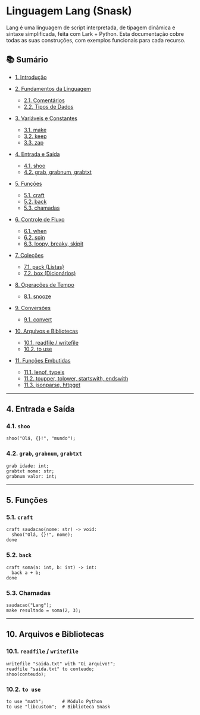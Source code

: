 # Linguagem Lang (Snask)

Lang é uma linguagem de script interpretada, de tipagem dinâmica e sintaxe simplificada, feita com Lark + Python. Esta documentação cobre todas as suas construções, com exemplos funcionais para cada recurso.

## 📚 Sumário

* [1. Introdução](#1-introdução)
* [2. Fundamentos da Linguagem](#2-fundamentos-da-linguagem)

  * [2.1. Comentários](#21-comentários)
  * [2.2. Tipos de Dados](#22-tipos-de-dados)
* [3. Variáveis e Constantes](#3-variáveis-e-constantes)

  * [3.1. make](#31-make)
  * [3.2. keep](#32-keep)
  * [3.3. zap](#33-zap)
* [4. Entrada e Saída](#4-entrada-e-saída)

  * [4.1. shoo](#41-shoo)
  * [4.2. grab, grabnum, grabtxt](#42-grab-grabnum-grabtxt)
* [5. Funções](#5-funções)

  * [5.1. craft](#51-craft)
  * [5.2. back](#52-back)
  * [5.3. chamadas](#53-chamadas)
* [6. Controle de Fluxo](#6-controle-de-fluxo)

  * [6.1. when](#61-when)
  * [6.2. spin](#62-spin)
  * [6.3. loopy, breaky, skipit](#63-loopy-breaky-skipit)
* [7. Coleções](#7-coleções)

  * [7.1. pack (Listas)](#71-pack-listas)
  * [7.2. box (Dicionários)](#72-box-dicionários)
* [8. Operações de Tempo](#8-operações-de-tempo)

  * [8.1. snooze](#81-snooze)
* [9. Conversões](#9-conversões)

  * [9.1. convert](#91-convert)
* [10. Arquivos e Bibliotecas](#10-arquivos-e-bibliotecas)

  * [10.1. readfile / writefile](#101-readfile--writefile)
  * [10.2. to use](#102-to-use)
* [11. Funções Embutidas](#11-funções-embutidas)

  * [11.1. lenof, typeis](#111-lenof-typeis)
  * [11.2. toupper, tolower, startswith, endswith](#112-toupper-tolower-startswith-endswith)
  * [11.3. jsonparse, httpget](#113-jsonparse-httpget)

---

## 4. Entrada e Saída

### 4.1. `shoo`

```snask
shoo("Olá, {}!", "mundo");
```

### 4.2. `grab`, `grabnum`, `grabtxt`

```snask
grab idade: int;
grabtxt nome: str;
grabnum valor: int;
```

---

## 5. Funções

### 5.1. `craft`

```snask
craft saudacao(nome: str) -> void:
  shoo("Olá, {}!", nome);
done
```

### 5.2. `back`

```snask
craft soma(a: int, b: int) -> int:
  back a + b;
done
```

### 5.3. Chamadas

```snask
saudacao("Lang");
make resultado = soma(2, 3);
```

---

## 10. Arquivos e Bibliotecas

### 10.1. `readfile` / `writefile`

```snask
writefile "saida.txt" with "Oi arquivo!";
readfile "saida.txt" to conteudo;
shoo(conteudo);
```

### 10.2. `to use`

```snask
to use "math";       # Módulo Python
to use "libcustom";  # Biblioteca Snask
```
